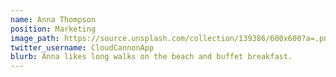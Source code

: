 ```yaml
---
name: Anna Thompson
position: Marketing
image_path: https://source.unsplash.com/collection/139386/600x600?a=.png
twitter_username: CloudCannonApp
blurb: Anna likes long walks on the beach and buffet breakfast.
---
```

